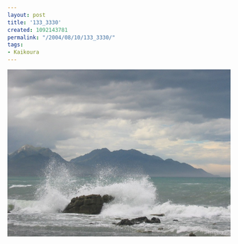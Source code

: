 ```yaml
---
layout: post
title: '133_3330'
created: 1092143781
permalink: "/2004/08/10/133_3330/"
tags:
- Kaikoura
---
```


<img src="/image/images/133_3330-1169.jpg"/>

